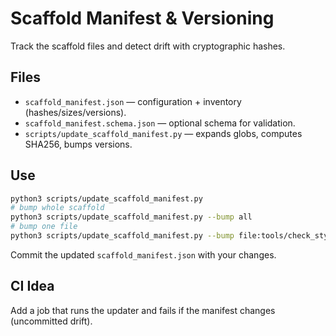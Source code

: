 # Scaffold Manifest & Versioning

Track the scaffold files and detect drift with cryptographic hashes.

## Files
- `scaffold_manifest.json` — configuration + inventory (hashes/sizes/versions).
- `scaffold_manifest.schema.json` — optional schema for validation.
- `scripts/update_scaffold_manifest.py` — expands globs, computes SHA256, bumps versions.

## Use
```bash
python3 scripts/update_scaffold_manifest.py
# bump whole scaffold
python3 scripts/update_scaffold_manifest.py --bump all
# bump one file
python3 scripts/update_scaffold_manifest.py --bump file:tools/check_style.m
```
Commit the updated `scaffold_manifest.json` with your changes.

## CI Idea
Add a job that runs the updater and fails if the manifest changes (uncommitted drift).

